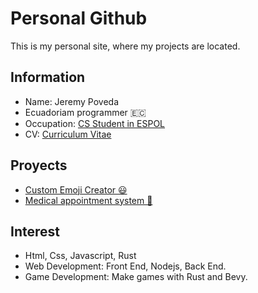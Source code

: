 # Personal Github
This is my personal site, where my projects are located. 
## Information
* Name: Jeremy Poveda
* Ecuadoriam programmer 🇪🇨
* Occupation: [CS Student in ESPOL](https://www.espol.edu.ec)
* CV: [Curriculum Vitae](https://jeremy-poveda.github.io/curriculum/)
## Proyects
* [Custom Emoji Creator 😃](https://github.com/Jeremy-Poveda/Custom-Emoji-Creator)
* [Medical appointment system 📝](https://github.com/Jeremy-Poveda/Medical-appointment-system-for-special-children)
## Interest
* Html, Css, Javascript, Rust
* Web Development: Front End, Nodejs, Back End.
* Game Development: Make games with Rust and Bevy.

